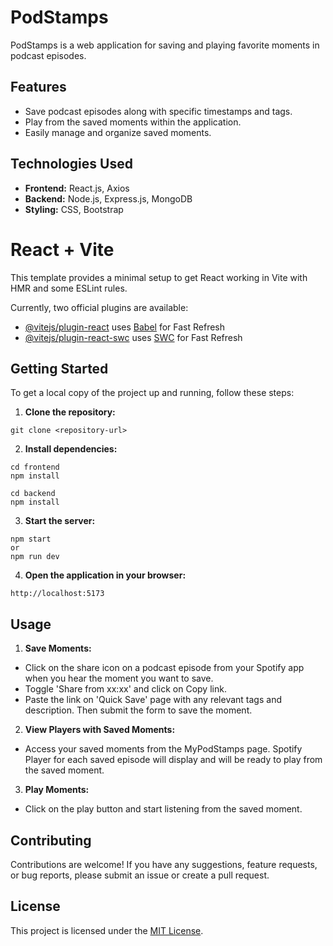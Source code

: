 # PodStamps

PodStamps is a web application for saving and playing favorite moments in podcast episodes.

## Features

- Save podcast episodes along with specific timestamps and tags.
- Play from the saved moments within the application.
- Easily manage and organize saved moments.

## Technologies Used

- **Frontend:** React.js, Axios
- **Backend:** Node.js, Express.js, MongoDB
- **Styling:** CSS, Bootstrap

# React + Vite

This template provides a minimal setup to get React working in Vite with HMR and some ESLint rules.

Currently, two official plugins are available:

- [@vitejs/plugin-react](https://github.com/vitejs/vite-plugin-react/blob/main/packages/plugin-react/README.md) uses [Babel](https://babeljs.io/) for Fast Refresh
- [@vitejs/plugin-react-swc](https://github.com/vitejs/vite-plugin-react-swc) uses [SWC](https://swc.rs/) for Fast Refresh

## Getting Started

To get a local copy of the project up and running, follow these steps:

1. **Clone the repository:**
```
git clone <repository-url>
```

2. **Install dependencies:**

```
cd frontend
npm install
```
```
cd backend
npm install
```

3. **Start the server:**
```
npm start
or
npm run dev

```

4. **Open the application in your browser:**
```
http://localhost:5173
```

## Usage

1. **Save Moments:**
- Click on the share icon on a podcast episode from your Spotify app when you hear the moment you want to save.
- Toggle 'Share from xx:xx' and click on Copy link.
- Paste the link on 'Quick Save' page with any relevant tags and description. Then submit the form to save the moment.

2. **View Players with Saved Moments:**
- Access your saved moments from the MyPodStamps page. Spotify Player for each saved episode will display and will be ready to play from the saved moment.

3. **Play Moments:**
- Click on the play button and start listening from the saved moment.

## Contributing

Contributions are welcome! If you have any suggestions, feature requests, or bug reports, please submit an issue or create a pull request.

## License

This project is licensed under the [MIT License](LICENSE).
